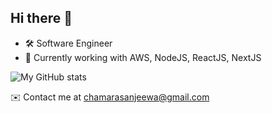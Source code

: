 ## Hi there 👋

- :hammer_and_wrench: Software Engineer 
- :seedling: Currently working with AWS, NodeJS, ReactJS, NextJS

![My GitHub stats](https://github-readme-stats.vercel.app/api?username=chamara-sanjeewa&include_all_commits=true&show_icons=true&hide=contribs,,issues)

:envelope: Contact me at chamarasanjeewa@gmail.com
